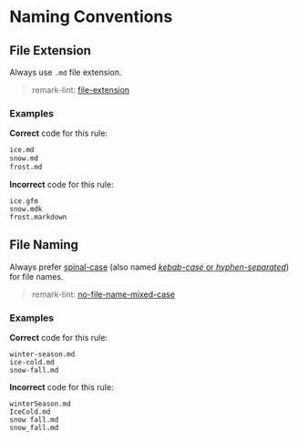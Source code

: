 # Naming Conventions

## File Extension

Always use `.md` file extension.

> remark-lint: [file-extension](https://github.com/remarkjs/remark-lint/tree/master/packages/remark-lint-file-extension)

### Examples

**Correct** code for this rule:

```markdown
ice.md
snow.md
frost.md
```

**Incorrect** code for this rule:

```raw
ice.gfm
snow.mdk
frost.markdown
```

## File Naming

Always prefer [spinal-case](https://en.wikipedia.org/wiki/Letter_case#Special_case_styles) (also named [*kebab-case* or *hyphen-separated*](https://stackoverflow.com/questions/11273282/whats-the-name-for-hyphen-separated-case/12273101)) for file names.

> remark-lint: [no-file-name-mixed-case](https://github.com/remarkjs/remark-lint/tree/master/packages/remark-lint-no-file-name-mixed-case)

### Examples

**Correct** code for this rule:

```raw
winter-season.md
ice-cold.md
snow-fall.md
```

**Incorrect** code for this rule:

```raw
winterSeason.md
IceCold.md
snow fall.md
snow_fall.md
```
